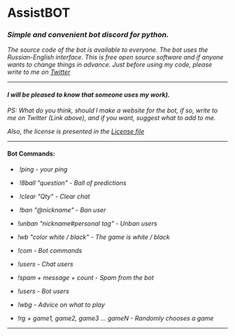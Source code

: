 # AssistBOT
### _Simple and convenient bot discord for python._
_The source code of the bot is available to everyone._
_The bot uses the Russian-English interface._
_This is free open source software and if anyone wants to change things in advance._
_Just before using my code, please write to me on [Twitter](https://twitter.com/MZaytsevCode)_
___
#### _I will be pleased to know that someone uses my work)._
_PS: What do you think, should I make a website for the bot, if so, write to me on Twitter (Link above), and if you want, suggest what to add to me._

_Also, the license is presented in the [License file](https://github.com/MZaytsevCode/AssistBOT/blob/master/LICENSE)_

___
#### Bot Commands:
*  _!ping - your ping_

*  _!8ball "question" - Ball of predictions_

*  _!clear "Qty" - Clear chat_

*  _!ban "@nickname" - Ban user_

*  _!unban "nickname#personal tag" - Unban users_

*  _!wb "color white / black" - The game is white / black_

*  _!com - Bot commands_

*  _!users - Chat users_

*  _!spam + message + count - Spam from the bot_

*  _!users - Bot users_

*  _!wbg - Advice on what to play_

*  _!rg + game1, game2, game3 ... gameN - Randomly chooses a game_
___

